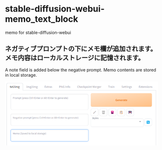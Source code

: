 # stable-diffusion-webui-memo_text_block
memo for stable-diffusion-webui

ネガティブプロンプトの下にメモ欄が追加されます。
メモ内容はローカルストレージに記憶されます。
--
A note field is added below the negative prompt.
Memo contents are stored in local storage.

![add memo block](https://github.com/aoi68k/stable-diffusion-webui-memo_text_block/blob/main/image.png?raw=true)
